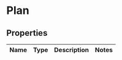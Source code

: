 
# Plan

## Properties
Name | Type | Description | Notes
------------ | ------------- | ------------- | -------------



